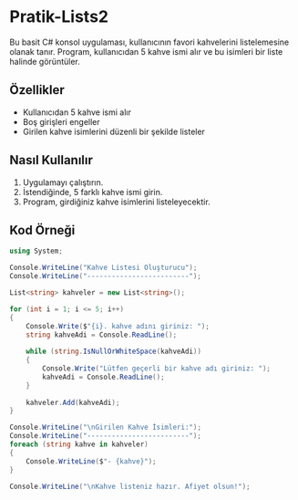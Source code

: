 # Pratik-Lists2


Bu basit C# konsol uygulaması, kullanıcının favori kahvelerini listelemesine olanak tanır. Program, kullanıcıdan 5 kahve ismi alır ve bu isimleri bir liste halinde görüntüler.

## Özellikler

- Kullanıcıdan 5 kahve ismi alır
- Boş girişleri engeller
- Girilen kahve isimlerini düzenli bir şekilde listeler

## Nasıl Kullanılır

1. Uygulamayı çalıştırın.
2. İstendiğinde, 5 farklı kahve ismi girin.
3. Program, girdiğiniz kahve isimlerini listeleyecektir.

## Kod Örneği

```csharp
using System;

Console.WriteLine("Kahve Listesi Oluşturucu");
Console.WriteLine("-------------------------");

List<string> kahveler = new List<string>();

for (int i = 1; i <= 5; i++)
{
    Console.Write($"{i}. kahve adını giriniz: ");
    string kahveAdi = Console.ReadLine();
    
    while (string.IsNullOrWhiteSpace(kahveAdi))
    {
        Console.Write("Lütfen geçerli bir kahve adı giriniz: ");
        kahveAdi = Console.ReadLine();
    }
    
    kahveler.Add(kahveAdi);
}

Console.WriteLine("\nGirilen Kahve İsimleri:");
Console.WriteLine("-------------------------");
foreach (string kahve in kahveler)
{
    Console.WriteLine($"- {kahve}");
}

Console.WriteLine("\nKahve listeniz hazır. Afiyet olsun!");
```
